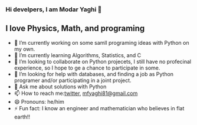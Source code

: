 ### Hi develpers, I am Modar Yaghi 👋

## I love Physics, Math, and programing

- 🔭 I’m currently working on some samll programing ideas with Python on my own.
- 🌱 I’m currently learning Algorithms, Statistics, and C
- 👯 I’m looking to collaborate on Python projecets, I still have no profecinal experience, so I hope to ge a chance to participate in some.
- 🤔 I’m looking for help with databases, and finding a job as Python programer and/or participating in a joint project.
- 💬 Ask me about solutions with Python
- 📫 How to reach me:[twitter](https://twitter.com/MudaFYaghi), mfyaghi81@gmail.com
- 😄 Pronouns: he/him
- ⚡ Fun fact: I know an engineer and mathematician who believes in flat earth!!
